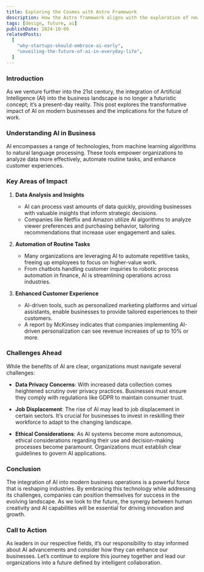 ```yaml
---
title: Exploring the Cosmos with Astro Framework
description: How the Astro framework aligns with the exploration of new web technologies.
tags: [design, future, ai]
publishDate: 2024-10-09
relatedPosts:
  [
    "why-startups-should-embrace-ai-early",
    "unveiling-the-future-of-ai-in-everyday-life",
  ]
---
```


### Introduction

As we venture further into the 21st century, the integration of Artificial Intelligence (AI) into the business landscape is no longer a futuristic concept; it’s a present-day reality. This post explores the transformative impact of AI on modern businesses and the implications for the future of work.

### Understanding AI in Business

AI encompasses a range of technologies, from machine learning algorithms to natural language processing. These tools empower organizations to analyze data more effectively, automate routine tasks, and enhance customer experiences.

### Key Areas of Impact

1. **Data Analysis and Insights**

   - AI can process vast amounts of data quickly, providing businesses with valuable insights that inform strategic decisions.
   - Companies like Netflix and Amazon utilize AI algorithms to analyze viewer preferences and purchasing behavior, tailoring recommendations that increase user engagement and sales.

2. **Automation of Routine Tasks**

   - Many organizations are leveraging AI to automate repetitive tasks, freeing up employees to focus on higher-value work.
   - From chatbots handling customer inquiries to robotic process automation in finance, AI is streamlining operations across industries.

3. **Enhanced Customer Experience**
   - AI-driven tools, such as personalized marketing platforms and virtual assistants, enable businesses to provide tailored experiences to their customers.
   - A report by McKinsey indicates that companies implementing AI-driven personalization can see revenue increases of up to 10% or more.

### Challenges Ahead

While the benefits of AI are clear, organizations must navigate several challenges:

- **Data Privacy Concerns**: With increased data collection comes heightened scrutiny over privacy practices. Businesses must ensure they comply with regulations like GDPR to maintain consumer trust.
- **Job Displacement**: The rise of AI may lead to job displacement in certain sectors. It’s crucial for businesses to invest in reskilling their workforce to adapt to the changing landscape.

- **Ethical Considerations**: As AI systems become more autonomous, ethical considerations regarding their use and decision-making processes become paramount. Organizations must establish clear guidelines to govern AI applications.

### Conclusion

The integration of AI into modern business operations is a powerful force that is reshaping industries. By embracing this technology while addressing its challenges, companies can position themselves for success in the evolving landscape. As we look to the future, the synergy between human creativity and AI capabilities will be essential for driving innovation and growth.

### Call to Action

As leaders in our respective fields, it’s our responsibility to stay informed about AI advancements and consider how they can enhance our businesses. Let’s continue to explore this journey together and lead our organizations into a future defined by intelligent collaboration.
